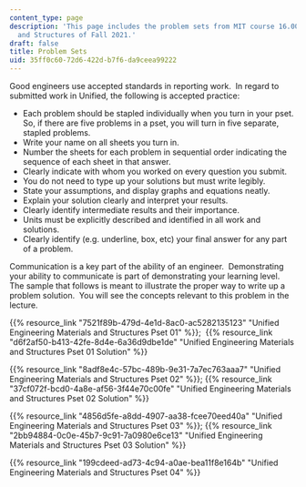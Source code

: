 ```yaml
---
content_type: page
description: 'This page includes the problem sets from MIT course 16.001 Unified Engineering:  Materials
  and Structures of Fall 2021.'
draft: false
title: Problem Sets
uid: 35ff0c60-72d6-422d-b7f6-da9ceea99222
---
```

Good engineers use accepted standards in reporting work.  In regard to submitted work in Unified, the following is accepted practice:

- Each problem should be stapled individually when you turn in your pset.  So, if there are five problems in a pset, you will turn in five separate, stapled problems. 
- Write your name on all sheets you turn in.
- Number the sheets for each problem in sequential order indicating the sequence of each sheet in that answer.
- Clearly indicate with whom you worked on every question you submit.
- You do not need to type up your solutions but must write legibly.
- State your assumptions, and display graphs and equations neatly.
- Explain your solution clearly and interpret your results.
- Clearly identify intermediate results and their importance.
- Units must be explicitly described and identified in all work and solutions.
- Clearly identify (e.g. underline, box, etc) your final answer for any part of a problem.

Communication is a key part of the ability of an engineer.  Demonstrating your ability to communicate is part of demonstrating your learning level. The sample that follows is meant to illustrate the proper way to write up a problem solution.  You will see the concepts relevant to this problem in the lecture.

{{% resource_link "7521f89b-479d-4e1d-8ac0-ac5282135123" "Unified Engineering Materials and Structures Pset 01" %}};  {{% resource_link "d6f2af50-b413-42fe-8d4e-6a36d9dbe1de" "Unified Engineering Materials and Structures Pset 01 Solution" %}}

{{% resource_link "8adf8e4c-57bc-489b-9e31-7a7ec763aaa7" "Unified Engineering Materials and Structures Pset 02" %}}; {{% resource_link "37cf072f-bcd0-4a8e-af56-3f44e70c00fe" "Unified Engineering Materials and Structures Pset 02 Solution" %}}

{{% resource_link "4856d5fe-a8dd-4907-aa38-fcee70eed40a" "Unified Engineering Materials and Structures Pset 03" %}}; {{% resource_link "2bb94884-0c0e-45b7-9c91-7a0980e6ce13" "Unified Engineering Materials and Structures Pset 03 Solution" %}}

{{% resource_link "199cdeed-ad73-4c94-a0ae-bea11f8e164b" "Unified Engineering Materials and Structures Pset 04" %}}